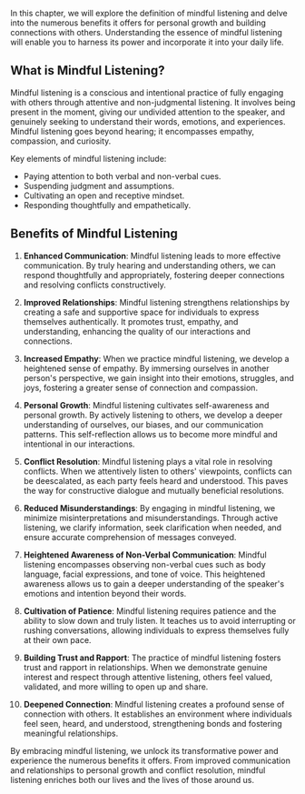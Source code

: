 
In this chapter, we will explore the definition of mindful listening and delve into the numerous benefits it offers for personal growth and building connections with others. Understanding the essence of mindful listening will enable you to harness its power and incorporate it into your daily life.

**What is Mindful Listening?**
------------------------------

Mindful listening is a conscious and intentional practice of fully engaging with others through attentive and non-judgmental listening. It involves being present in the moment, giving our undivided attention to the speaker, and genuinely seeking to understand their words, emotions, and experiences. Mindful listening goes beyond hearing; it encompasses empathy, compassion, and curiosity.

Key elements of mindful listening include:

* Paying attention to both verbal and non-verbal cues.
* Suspending judgment and assumptions.
* Cultivating an open and receptive mindset.
* Responding thoughtfully and empathetically.

**Benefits of Mindful Listening**
---------------------------------

1. **Enhanced Communication**: Mindful listening leads to more effective communication. By truly hearing and understanding others, we can respond thoughtfully and appropriately, fostering deeper connections and resolving conflicts constructively.

2. **Improved Relationships**: Mindful listening strengthens relationships by creating a safe and supportive space for individuals to express themselves authentically. It promotes trust, empathy, and understanding, enhancing the quality of our interactions and connections.

3. **Increased Empathy**: When we practice mindful listening, we develop a heightened sense of empathy. By immersing ourselves in another person's perspective, we gain insight into their emotions, struggles, and joys, fostering a greater sense of connection and compassion.

4. **Personal Growth**: Mindful listening cultivates self-awareness and personal growth. By actively listening to others, we develop a deeper understanding of ourselves, our biases, and our communication patterns. This self-reflection allows us to become more mindful and intentional in our interactions.

5. **Conflict Resolution**: Mindful listening plays a vital role in resolving conflicts. When we attentively listen to others' viewpoints, conflicts can be deescalated, as each party feels heard and understood. This paves the way for constructive dialogue and mutually beneficial resolutions.

6. **Reduced Misunderstandings**: By engaging in mindful listening, we minimize misinterpretations and misunderstandings. Through active listening, we clarify information, seek clarification when needed, and ensure accurate comprehension of messages conveyed.

7. **Heightened Awareness of Non-Verbal Communication**: Mindful listening encompasses observing non-verbal cues such as body language, facial expressions, and tone of voice. This heightened awareness allows us to gain a deeper understanding of the speaker's emotions and intention beyond their words.

8. **Cultivation of Patience**: Mindful listening requires patience and the ability to slow down and truly listen. It teaches us to avoid interrupting or rushing conversations, allowing individuals to express themselves fully at their own pace.

9. **Building Trust and Rapport**: The practice of mindful listening fosters trust and rapport in relationships. When we demonstrate genuine interest and respect through attentive listening, others feel valued, validated, and more willing to open up and share.

10. **Deepened Connection**: Mindful listening creates a profound sense of connection with others. It establishes an environment where individuals feel seen, heard, and understood, strengthening bonds and fostering meaningful relationships.

By embracing mindful listening, we unlock its transformative power and experience the numerous benefits it offers. From improved communication and relationships to personal growth and conflict resolution, mindful listening enriches both our lives and the lives of those around us.
